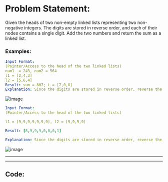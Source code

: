 # Problem Statement:
Given the heads of two non-empty linked lists representing two non-negative integers. The digits are stored in reverse order, and each of their nodes contains a single digit. Add the two numbers and return the sum as a linked list.

### Examples:

```yaml
Input Format: 
(Pointer/Access to the head of the two linked lists)
num1  = 243, num2 = 564
l1 = [2,4,3]
l2 = [5,6,4]
Result: sum = 807; L = [7,0,8]
Explanation: Since the digits are stored in reverse order, reverse the numbers first to get the or                                                original number and then add them as → 342 + 465 = 807. Refer to the image below.
```


![image](https://github.com/user-attachments/assets/ad965a55-2c67-4c99-8882-c71eeee884e6)


```yaml
Input Format: 
(Pointer/Access to the head of the two linked lists)

l1 = [9,9,9,9,9,9,9], l2 = [9,9,9,9]

Result: [8,9,9,9,0,0,0,1]

Explanation: Since the digits are stored in reverse order, reverse the numbers first to get the     original number and then add them as → 9999999 + 9999 = 8999001. Refer to the image below.
```
![image](https://github.com/user-attachments/assets/211ab94a-bbae-4725-9b5d-b3196119d28b)

---

---

## Code:
```java
```




